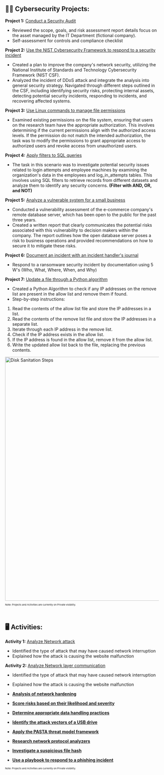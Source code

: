 
<h2>👨‍💻 Cybersecurity Projects:</h2>

**Project 1:** [Conduct a Security Audit](https://github.com/zekemanalo/project-activities/blob/main/Portfolio%202%20-%20Conduct%20a%20Security%20Audit%202.pdf) <br>
  - Reviewed the scope, goals, and risk assessment report details focus on the asset managed by the IT Department
(fictional company).
  - Self-assessment for controls and compliance checklist
  
**Project 2:** [Use the NIST Cybersecurity Framework to respond to a security incident](https://github.com/zekemanalo/project-activities/blob/main/Portfolio%20Activity%203%20-%20Use%20the%20NIST%20Cybersecurity%20Framework%20to%20respond%20to%20a%20security%20incident%201.pdf) <br>
  - Created a plan to improve the company's network security, utilizing the National Institute of Standards and Technology Cybersecurity Framework (NIST CSF).
  - Analyzed the incident of DDoS attack and integrate the analysis into general security strategy. Navigated through different steps outlined in the CSF, including identifying security risks, protecting internal assets, detecting potential security incidents, responding to incidents, and recovering affected systems.

**Project 3:** [Use Linux commands to manage file permissions](https://github.com/zekemanalo/project-activities/blob/main/Portfolio%20Activity%204%20-%20Use%20Linux%20commands%20to%20manage%20file%20permissions%201.pdf) <br>
  - Examined existing permissions on the file system, ensuring that users on the research team have the appropriate authorization. This involves determining if the current permissions align with the authorized access levels. If the permission do not match the intended authorization, the task was to modify the permissions to grant appropriate access to authorized users and revoke access from unauthorized users.
    
**Project 4:** [Apply filters to SQL queries](https://github.com/zekemanalo/project-activities/blob/main/Portfolio%20Activity%205%20-%20Apply%20filters%20to%20SQL%20queries.pdf) <br>
  - The task in this scenario was to investigate potential security issues related to login attempts and employee machines by examining the organization's data in the employees and log_in_attempts tables. This involves using SQL filters to retrieve records from different datasets and analyze them to identify any security concerns. **(Filter with AND, OR, and NOT)**

**Project 5:** [Analyze a vulnerable system for a small business](https://github.com/zekemanalo/project-activities/blob/main/Portfolio%20Activity%206%20-%20Analyze%20a%20vulnerable%20system%20for%20a%20small%20business%201.pdf) <br>
  - Conducted a vulnerability assessment of the e-commerce company's remote database server, which has been open to the public for the past three years.
  - Created a written report that clearly communicates the potential risks associated with this vulnerability to decision makers within the company. The report outlines how the open database server poses a risk to business operations and provided recommendations on how to secure it to mitigate these risks.

**Project 6:** [Document an incident with an incident handler's journal](https://github.com/zekemanalo/project-activities/blob/main/Portfolio%20Activity%207%20-%20Document%20an%20incident%20with%20an%20incident%20handler's%20journal%201.pdf) <br>
  - Respond to a ransomware security incident by documentation using 5 W's (Who, What, Where, When, and Why)

**Project 7:** [Update a file through a Python algorithm](https://github.com/zekemanalo/project-activities/blob/main/Portfolio%20Activity%209%20-%20Update%20a%20file%20through%20a%20Python%20algorithm.pdf) <br>
  - Created a Python Algorithm to check if any IP addresses on the remove list are present in the allow list and remove them if found.
  - Step-by-step instructions:

1. Read the contents of the allow list file and store the IP addresses in a list.
2. Read the contents of the remove list file and store the IP addresses in a separate list.
3. Iterate through each IP address in the remove list.
4. Check if the IP address exists in the allow list.
5. If the IP address is found in the allow list, remove it from the allow list.
6. Write the updated allow list back to the file, replacing the previous contents.

<img src="https://i.imgur.com/KYJZ5gu.png" height="800" width="800" alt="Disk Sanitation Steps" />

<p style="font-size: 8px;">Note: Projects and Activities are currently on Private visibility. </p>
<br>
<h2> 🖥️ Activities:</h2>

**Activity 1:** [Analyze Network attack](https://github.com/zekemanalo/project-activities/blob/main/Activity%201%20-%20Analyze%20Network%20attack.pdf) <br>
  - Identified the type of attack that may have caused network interruption
  - Explained how the attack is causing the website malfunction  

**Activity 2:** [Analyze Network layer communication](https://github.com/zekemanalo/project-activities/blob/main/Activity%202%20-%20Analyze%20Network%20layer%20communication.pdf) <br>
  - Identified the type of attack that may have caused network interruption
  - Explained how the attack is causing the website malfunction  

- <b>[Analysis of network hardening](https://github.com/zekemanalo/project-activities/blob/main/Activity%203%20-%20Analysis%20of%20network%20hardening.pdf)</b>
  
- <b>[Score risks based on their likelihood and severity](https://github.com/zekemanalo/project-activities/blob/main/Activity%204%20-%20Score%20risks%20based%20on%20their%20likelihood%20and%20severity.pdf)</b>

- <b>[Determine appropriate data handling practices](https://github.com/zekemanalo/project-activities/blob/main/Activity%205%20-%20Determine%20appropriate%20data%20handling%20practices.pdf)</b>

- <b>[Identify the attack vectors of a USB drive](https://github.com/zekemanalo/project-activities/blob/main/Activity%206%20-%20Identify%20the%20attack%20vectors%20of%20a%20USB%20drive.pdf)</b>

- <b>[Apply the PASTA threat model framework](https://github.com/zekemanalo/project-activities/blob/main/Activity%207%20-%20Apply%20the%20PASTA%20threat%20model%20framework.pdf)</b>

- <b>[Research network protocol analyzers](https://github.com/zekemanalo/project-activities/blob/main/Activity%208%20-%20Research%20network%20protocol%20analyzers.pdf)</b>

- <b>[Investigate a suspicious file hash](https://github.com/zekemanalo/project-activities/blob/main/Activity%209%20-%20Investigate%20a%20suspicious%20file%20hash.pdf)</b>

- <b>[Use a playbook to respond to a phishing incident](https://github.com/zekemanalo/project-activities/blob/main/Activity%2010%20-%20Use%20a%20playbook%20to%20respond%20to%20a%20phishing%20incident.pdf)</b>

<p style="font-size: 8px;">Note: Projects and Activities are currently on Private visibility. </p>
<br>



